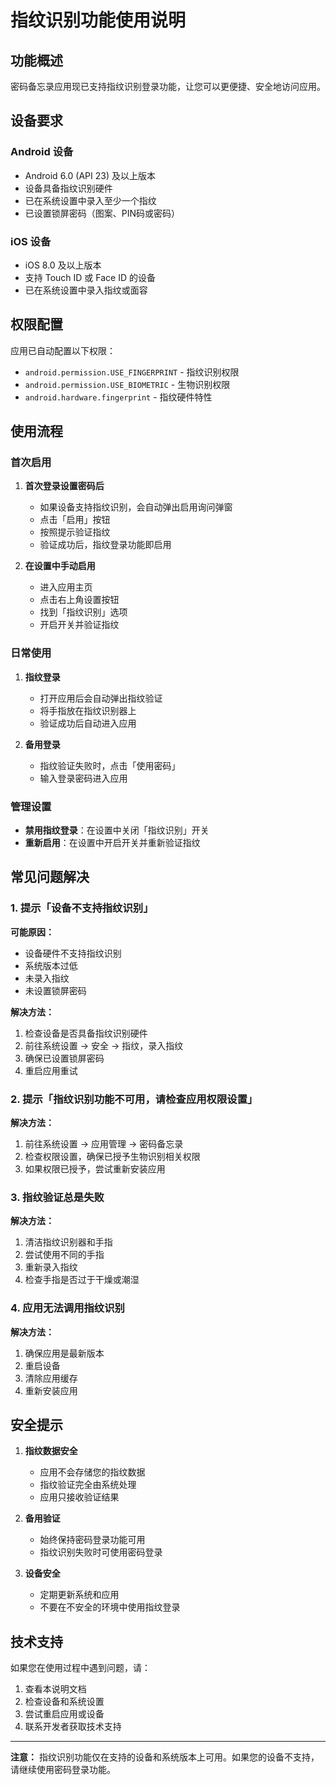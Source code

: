 # 指纹识别功能使用说明

## 功能概述

密码备忘录应用现已支持指纹识别登录功能，让您可以更便捷、安全地访问应用。

## 设备要求

### Android 设备
- Android 6.0 (API 23) 及以上版本
- 设备具备指纹识别硬件
- 已在系统设置中录入至少一个指纹
- 已设置锁屏密码（图案、PIN码或密码）

### iOS 设备
- iOS 8.0 及以上版本
- 支持 Touch ID 或 Face ID 的设备
- 已在系统设置中录入指纹或面容

## 权限配置

应用已自动配置以下权限：
- `android.permission.USE_FINGERPRINT` - 指纹识别权限
- `android.permission.USE_BIOMETRIC` - 生物识别权限
- `android.hardware.fingerprint` - 指纹硬件特性

## 使用流程

### 首次启用

1. **首次登录设置密码后**
   - 如果设备支持指纹识别，会自动弹出启用询问弹窗
   - 点击「启用」按钮
   - 按照提示验证指纹
   - 验证成功后，指纹登录功能即启用

2. **在设置中手动启用**
   - 进入应用主页
   - 点击右上角设置按钮
   - 找到「指纹识别」选项
   - 开启开关并验证指纹

### 日常使用

1. **指纹登录**
   - 打开应用后会自动弹出指纹验证
   - 将手指放在指纹识别器上
   - 验证成功后自动进入应用

2. **备用登录**
   - 指纹验证失败时，点击「使用密码」
   - 输入登录密码进入应用

### 管理设置

- **禁用指纹登录**：在设置中关闭「指纹识别」开关
- **重新启用**：在设置中开启开关并重新验证指纹

## 常见问题解决

### 1. 提示「设备不支持指纹识别」

**可能原因：**
- 设备硬件不支持指纹识别
- 系统版本过低
- 未录入指纹
- 未设置锁屏密码

**解决方法：**
1. 检查设备是否具备指纹识别硬件
2. 前往系统设置 → 安全 → 指纹，录入指纹
3. 确保已设置锁屏密码
4. 重启应用重试

### 2. 提示「指纹识别功能不可用，请检查应用权限设置」

**解决方法：**
1. 前往系统设置 → 应用管理 → 密码备忘录
2. 检查权限设置，确保已授予生物识别相关权限
3. 如果权限已授予，尝试重新安装应用

### 3. 指纹验证总是失败

**解决方法：**
1. 清洁指纹识别器和手指
2. 尝试使用不同的手指
3. 重新录入指纹
4. 检查手指是否过于干燥或潮湿

### 4. 应用无法调用指纹识别

**解决方法：**
1. 确保应用是最新版本
2. 重启设备
3. 清除应用缓存
4. 重新安装应用

## 安全提示

1. **指纹数据安全**
   - 应用不会存储您的指纹数据
   - 指纹验证完全由系统处理
   - 应用只接收验证结果

2. **备用验证**
   - 始终保持密码登录功能可用
   - 指纹识别失败时可使用密码登录

3. **设备安全**
   - 定期更新系统和应用
   - 不要在不安全的环境中使用指纹登录

## 技术支持

如果您在使用过程中遇到问题，请：

1. 查看本说明文档
2. 检查设备和系统设置
3. 尝试重启应用或设备
4. 联系开发者获取技术支持

---

**注意：** 指纹识别功能仅在支持的设备和系统版本上可用。如果您的设备不支持，请继续使用密码登录功能。